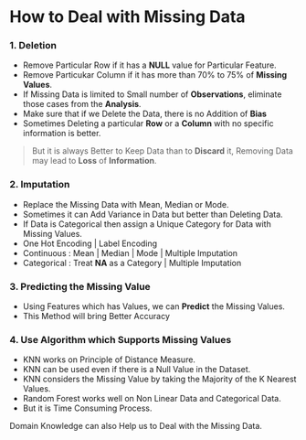 # How to Deal with Missing Data

### 1. Deletion
- Remove Particular Row if it has a **NULL** value for Particular Feature.
- Remove Particukar Column if it has more than 70% to 75% of **Missing Values**.
- If Missing Data is limited to Small number of **Observations**, eliminate those cases from the **Analysis**.
- Make sure that if we Delete the Data, there is no Addition of **Bias** 
- Sometimes Deleting a particular **Row** or a **Column** with no specific information is better.

> But it is always Better to Keep Data than to **Discard** it, Removing Data may lead to **Loss** of **Information**.

### 2. Imputation
- Replace the Missing Data with Mean, Median or Mode.
- Sometimes it can Add Variance in Data but better than Deleting Data.
- If Data is Categorical then assign a Unique Category for Data with Missing Values.  
- One Hot Encoding | Label Encoding
- Continuous : Mean | Median | Mode | Multiple Imputation
- Categorical : Treat **NA** as a Category | Multiple Imputation 


### 3. Predicting the Missing Value
- Using Features which has Values, we can **Predict** the Missing Values.
- This Method will bring Better Accuracy 

### 4. Use Algorithm which Supports Missing Values
- KNN works on Principle of Distance Measure.
- KNN can be used even if there is a Null Value in the Dataset.
- KNN considers the Missing Value by taking the Majority of the K Nearest Values.
- Random Forest works well on Non Linear Data and Categorical Data.
- But it is Time Consuming Process.

Domain Knowledge can also Help us to Deal with the Missing Data.

